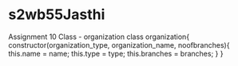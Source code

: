 # s2wb55Jasthi
Assignment 10
Class - organization class organization{ constructor(organization_type, organization_name, noofbranches){
    this.name = name;
    this.type = type;
    this.branches = branches;
    }
    }